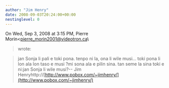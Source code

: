 ```yaml
---
author: "Jim Henry"
date: 2008-09-03T20:24:00+00:00
nestinglevel: 0
---
```

On Wed, Sep 3, 2008 at 3:15 PM, Pierre Morin<[pierre_morin2001@videotron.ca](mailto://pierre_morin2001@videotron.ca)\
> wrote:

> jan Sonja li pali e toki pona. tenpo ni la, ona li wile musi...
> toki pona li lon ala lon taso e musi ?mi sona ala e pilin sina. tan seme la sina toki e ni:jan Sonja li wile musi?--
Jim Henryhttp://[http://www.pobox.com/~jimhenry/](http://www.pobox.com/~jimhenry/)